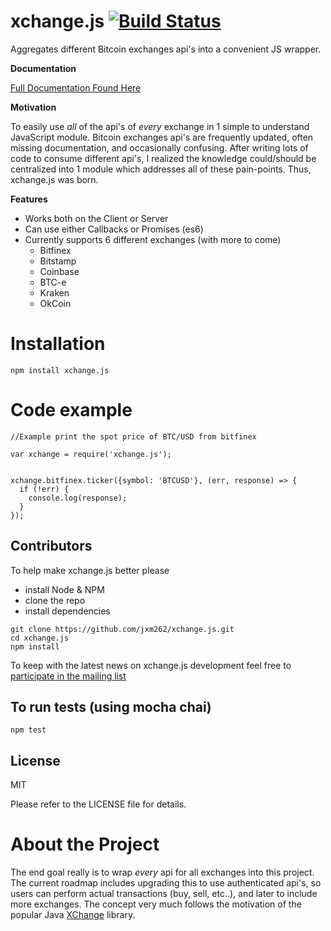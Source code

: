 xchange.js  [![Build Status](https://travis-ci.org/jxm262/xchange.js.svg?branch=master)](https://travis-ci.org/jxm262/xchange.js)  
==========  

Aggregates different Bitcoin exchanges api's into a convenient JS wrapper.  


**Documentation**

[Full Documentation Found Here](https://jxm262.github.io/xchange.js/)


**Motivation**

To easily use _all_ of the api's of _every_ exchange in 1 simple to understand JavaScript module.  Bitcoin exchanges api's are frequently updated, often missing documentation, and occasionally confusing.  After writing lots of code to consume different api's, I realized the knowledge could/should be centralized into 1 module which addresses all of these pain-points.  Thus, xchange.js was born.  


**Features**

- Works both on the Client or Server
- Can use either Callbacks or Promises (es6)  
- Currently supports 6 different exchanges (with more to come)
   - Bitfinex
   - Bitstamp
   - Coinbase
   - BTC-e
   - Kraken
   - OkCoin
   

Installation
=======
```
npm install xchange.js
```

   
Code example
=======
```  
//Example print the spot price of BTC/USD from bitfinex  

var xchange = require('xchange.js');

  
xchange.bitfinex.ticker({symbol: 'BTCUSD'}, (err, response) => {
  if (!err) {
    console.log(response);
  }
});
```
  
  
## Contributors

To help make xchange.js better please

- install Node & NPM
- clone the repo
- install dependencies  


```
git clone https://github.com/jxm262/xchange.js.git
cd xchange.js
npm install
```
  
To keep with the latest news on xchange.js development feel free to [participate in the mailing list](https://groups.google.com/forum/#!forum/xchange)
  
## To run tests (using mocha chai)

```
npm test
```  
 
## License
MIT 

Please refer to the LICENSE file for details.
  
About the Project
=================
The end goal really is to wrap _every_ api for all exchanges into this project.  The current roadmap includes upgrading this to use authenticated api's, so users can perform actual transactions (buy, sell, etc..), and later to include more exchanges.  The concept very much follows the motivation of the popular Java [XChange](https://github.com/timmolter/XChange) library.
